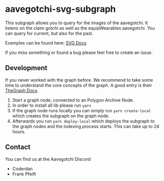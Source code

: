 # aavegotchi-svg-subgraph

This subgraph allows you to query for the images of the aavegotchi.
It listens on the claim gotchi as well as the equipWearables aavegotchi.
You can query for current, but also for the past.

Examples can be found here: [SVG Docs](https://docs.aavegotchi.com/subgraphs/svg-subgraph)

If you miss something or found a bug please feel free to create an issue.

## Development

If you never worked with the graph before. We recommend to take some time to understand the core concepts of the graph. A good entry is their [TheGraph Docs](https://thegraph.com/docs/developer/quick-start).

1. Start a graph node, connected to an Polygon Archive Node. 
2. In order to install all lib please run ```yarn```
3. If the graph node runs locally you can simply run ```yarn create-local``` which creates the subgraph on the graph node. 
4. Afterwards you run ```yarn deploy-local``` which deploys the subgraph to the graph nodes and the indexing process starts. This can take up to 24 hours.


## Contact

You can find us at the Aavegotchi Discord
- Coderdan
- Frank Pfeift
